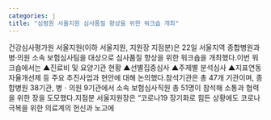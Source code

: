 ```yaml
---
categories: j
title: "심평원 서울지원 심사품질 향상을 위한 워크숍 개최"
---
```

건강심사평가원 서울지원(이하 서울지원, 지원장 지점분)은 22일 서울지역 종합병원과 병·의원 소속 보험심사팀을 대상으로 심사품질 향상을 위한 워크숍을 개최했다.이번 워크숍에서는 ▲진료비 및 요양기관 현황 ▲선별집중심사 ▲주제별 분석심사 ▲지표연동자율개선제 등 주요 추진사업과 현안에 대해 논의했다.참석기관은 총 47개 기관이며, 종합병원 38기관, 병ㆍ의원 9기관에서 소속 보험심사직원 총 51명이 참석해 소통과 협력을 위한 장을 도모했다.지점분 서울지원장은 “코로나19 장기화로 힘든 상황에도 코로나 극복을 위한 의료계의 헌신과 노고에